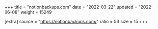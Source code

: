 +++
title = "notionbackups.com"
date = "2022-03-22"
updated = "2022-06-08"
weight = 15249

[extra]
source = "https://notionbackups.com/"
ratio = 53
size = 15
+++
